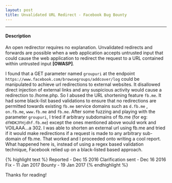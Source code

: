 ```yaml
---
layout: post
title: Unvalidated URL Redirect - Facebook Bug Bounty
---
```


---

#### Description

An open redirector requires no explanation. Unvalidated redirects and forwards are possible when a web application 
accepts untrusted input that could cause the web application to redirect the request to a URL contained within untrusted input <b>[OWASP]</b>.

I found that a GET parameter named `groupuri` at the endpoint `https://www.facebook.com/browsegroups/addcover/log` could be manipulated to achieve
url redirections to external websites. It disallowed direct injection of external links and any suspicious activity would cause a redirection to /home.php.
So I abused the URL shortening feature `fb.me`. It had some black-list based validations to ensure that no redirections are permitted towards existing `fb.me` service domains 
such as `d.fb.me` , `on.fb.me`, `www.fb.me` and `fb.me`.
After some fuzzing and playing with the parameter `groupuri`, I tried if arbitrary subdomains of fb.me (for eg: `dfHDKJFHjdhf.fb.me`) except the ones mentioned above would work and VOILAAA...a 302.
I was able to shorten an external url using fb.me and tried if it would make redirections if a request is made to any arbitrary sub-domain of fb.me. That worked and I proceeded onto writing a cool report. 
What happened here is, instead of using a regex based validation technique, Facebook relied up on a black-listed based approach. 

{% highlight text %}
Reported - Dec 15 2016 
Clarification sent - Dec 16 2016
Fix - 11 Jan 2017
Bounty - 19 Jan 2017
{% endhighlight %}

Thanks for reading!
